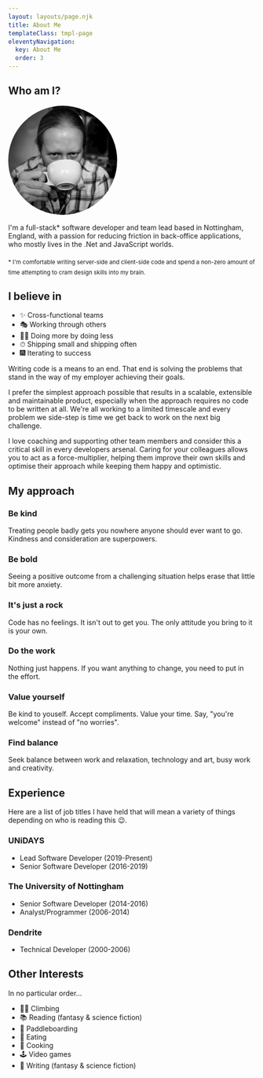 ```yaml
---
layout: layouts/page.njk
title: About Me
templateClass: tmpl-page
eleventyNavigation:
  key: About Me
  order: 3
---
```


## Who am I?

<div class="text-center"><img src="/img/coffee-sipping.jpg" style="border-radius: 50%;" alt="" /></div>

I'm a full-stack\* software developer and team lead based in Nottingham, England, with a passion for reducing friction in back-office applications, who mostly lives in the .Net and JavaScript worlds.

<sub>\* I'm comfortable writing server-side and client-side code and spend a non-zero amount of time attempting to cram design skills into my brain.</sub>

## I believe in

<ul class="list-style-none">
  <li>✨ Cross-functional teams</li>
  <li>🎭 Working through others</li>
  <li>🧙‍♂️ Doing more by doing less</li>
  <li>⏱ Shipping small and shipping often</li>
  <li>🎆 Iterating to success</li>
</ul>

Writing code is a means to an end. That end is solving the problems that stand in the way of my employer achieving their goals.

I prefer the simplest approach possible that results in a scalable, extensible and maintainable product, especially when the approach requires no code to be written at all. We're all working to a limited timescale and every problem we side-step is time we get back to work on the next big challenge.

I love coaching and supporting other team members and consider this a critical skill in every developers arsenal. Caring for your colleagues allows you to act as a force-multiplier, helping them improve their own skills and optimise their approach while keeping them happy and optimistic.

## My approach

### Be kind

Treating people badly gets you nowhere anyone should ever want to go. Kindness and consideration are superpowers.

### Be bold

Seeing a positive outcome from a challenging situation helps erase that little bit more anxiety.

### It's just a rock

Code has no feelings. It isn't out to get you. The only attitude you bring to it is your own.

### Do the work

Nothing just happens. If you want anything to change, you need to put in the effort.

### Value yourself

Be kind to youself. Accept compliments. Value your time. Say, "you're welcome" instead of "no worries".

### Find balance

Seek balance between work and relaxation, technology and art, busy work and creativity.

## Experience

Here are a list of job titles I have held that will mean a variety of things depending on who is reading this 😉.

### UNiDAYS

- Lead Software Developer (2019-Present)
- Senior Software Developer (2016-2019)

### The University of Nottingham

- Senior Software Developer (2014-2016)
- Analyst/Programmer (2006-2014)

### Dendrite

- Technical Developer (2000-2006)

## Other Interests

In no particular order...

<ul class="list-style-none">
  <li>🧗‍♂️ Climbing</li>
  <li>📚 Reading (fantasy & science fiction)</li>
  <li>🌊 Paddleboarding</li>
  <li>🍕 Eating</li>
  <li>🍳 Cooking</li>
  <li>🕹 Video games</li>
  <li>🧾 Writing (fantasy & science fiction)</li>
</ul>
